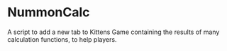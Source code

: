 # NummonCalc
A script to add a new tab to Kittens Game containing the results of many calculation functions, to help players.
